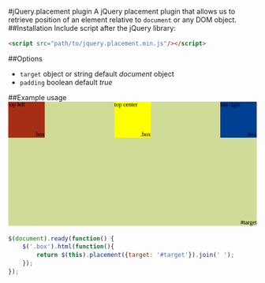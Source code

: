 #jQuery.placement plugin
A jQuery placement plugin that allows us to retrieve position of an element relative to `document` or any DOM object.
##Installation
Include script after the jQuery library:
```html
<script src="path/to/jquery.placement.min.js"/></script>
```
##Options

* `target` object or string
default *document* object
* `padding` boolean 
default *true* 

##Example usage
![usage example](https://raw.githubusercontent.com/psieniarski/jquery.placement/master/demo/img/usage-example.png)
```javascript
$(document).ready(function() {
	$('.box').html(function(){
		return $(this).placement({target: '#target'}).join(' ');
	});
});
```
